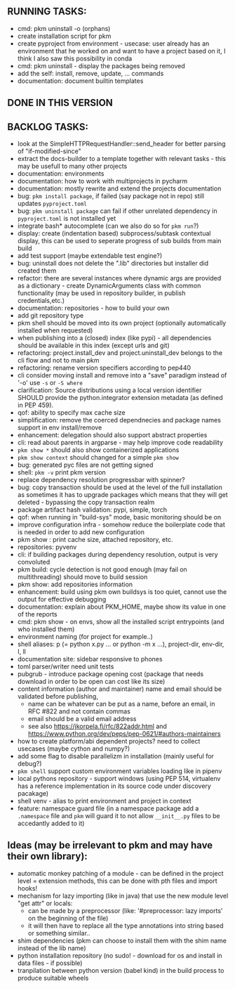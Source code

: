 ## RUNNING TASKS:
- cmd: pkm uninstall -o (orphans)
- create installation script for pkm
- create pyproject from environment - usecase: user already has an environment that he worked on and want to have a
  project based on it, I think I also saw this possibility in conda
- cmd: pkm uninstall - display the packages being removed
- add the self: install, remove, update, ... commands
- documentation: document builtin templates

## DONE IN THIS VERSION

## BACKLOG TASKS:
- look at the SimpleHTTPRequestHandler::send_header for better parsing of "if-modified-since"
- extract the docs-builder to a template together with relevant tasks - this may be usefull to many other projects
- documentation: environments
- documentation: how to work with multiprojects in pycharm
- documentation: mostly rewrite and extend the projects documentation
- bug: `pkm install package`, if failed (say package not in repo) still updates `pyproject.toml`
- bug: `pkm uninstall package` can fail if other unrelated dependency in `pyproject.toml` is not installed yet
- integrate bash* autocomplete (can we also do so for `pkm run`?)
- display: create (indentation based) subprocess/subtask contextual display, this can be used to seperate progress of
  sub builds from main build
- add test support (maybe extendable test engine?)
- bug: uninstall does not delete the ".lib" directories but installer did created them
- refactor: there are several instances where dynamic args are provided as a dictionary - create DynamicArguments class
  with common functionality (may be used in repository builder, in publish credentials,etc.)
- documentation: repositories - how to build your own
- add git repository type
- pkm shell should be moved into its own project (optionally automatically installed when requested)
- when publishing into a (closed) index (like pypi) - all dependencies should be available in this index (except urls
  and git)
- refactoring: project.install_dev and project.uninstall_dev belongs to the cli flow and not to main pkm
- refactoring: rename version specifiers according to pep440
- cli consider moving install and remove into a "save" paradigm instead of '-o' use `-s` or `-S where`
- clarification: Source distributions using a local version identifier SHOULD provide the python.integrator extension
  metadata (as defined in PEP 459).
- qof: ability to specify max cache size
- simplification: remove the coerced dependnecies and package names support in env install/remove
- enhancement: delegation should also support abstract properties
- cli: read about parents in argparse - may help improve code readability
- `pkm show *` should also show containerized applications
- `pkm show context` should changed for a simple `pkm show`
- bug: generated pyc files are not getting signed
- shell: `pkm -v` print pkm version
- replace dependency resolution progressbar with spinner?
- bug: copy transaction should be used at the level of the full installation as sometimes it has to upgrade packages
  which means that they will get deleted - bypassing the copy transaction realm
- package artifact hash validation: pypi, simple, torch
- qof: when running in "build-sys" mode, basic monitoring should be on
- improve configuration infra - somehow reduce the boilerplate code that is needed in order to add new configuration
- pkm show : print cache size, attached repository, etc.
- repositories: pyvenv
- cli: if building packages during dependency resolution, output is very convoluted
- pkm build: cycle detection is not good enough (may fail on multithreading) should move to build session
- pkm show: add repositories information
- enhancement: build using pkm own buildsys is too quiet, cannot use the output for effective debugging
- documentation: explain about PKM_HOME, maybe show its value in one of the reports
- cmd: pkm show - on envs, show all the installed script entrypoints (and who installed them)
- environment naming (for project for example..)
- shell aliases: p (= python x.py ... or python -m x ...), project-dir, env-dir, l, ll
- documentation site: sidebar responsive to phones
- toml parser/writer need unit tests
- pubgrub - introduce package opening cost (package that needs download in order to be open can cost like its size)
- content information (author and maintainer) name and email should be validated before publishing,
    - name can be whatever can be put as a name, before an email, in RFC #822 and not contain commas
    - email should be a valid email address
    - see also https://jkorpela.fi/rfc/822addr.html and https://www.python.org/dev/peps/pep-0621/#authors-maintainers
- how to create platform/abi dependent projects? need to collect usecases (maybe cython and numpy?)
- add some flag to disable parallelizm in installation (mainly useful for debug?)
- `pkm shell` support custom environment variables loading like in pipenv
- local pythons repository - support windows (using PEP 514, virtualenv has a reference implementation in its source
  code under discovery pacakage)
- shell venv - alias to print environment and project in context
- feature: namespace guard file (in a namespace package add a `.namespace` file and `pkm` will guard it to not
  allow `__init__.py` files to be accedantly added to it)

## Ideas (may be irrelevant to pkm and may have their own library):

- automatic monkey patching of a module - can be defined in the project level = extension methods, this can be done with
  pth files and import hooks!
- mechanism for lazy importing (like in java) that use the new module level "get attr" or locals:
    - can be made by a preprocessor (like: '#preprocessor: lazy imports' on the beginning of the file)
    - it will then have to replace all the type annotations into string based or something similar..
- shim dependencies (pkm can choose to install them with the shim name instead of the lib name)
- python installation repository (no sudo! - download for os and install in data files - if possible)
- tranpilation between python version (babel kind) in the build process to produce suitable wheels